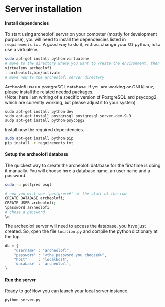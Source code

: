 # Server installation
#### Install dependencies
To start using archeolofi server on your computer (mostly for development purpose), you will need to install the dependencies listed in `requirements.txt`. A good way to do it, without change your OS python, is to use a virtualenv.
```sh
sudo apt-get install python-virtualenv
# move to the directory where you want to create the environment, then
virtualenv archeolofi
. archeolofi/bin/activate
# move now to the archeolofi server directory
```
Archeolofi uses a postgreSQL database. If you are working on GNU/linux, please install the related needed packages.  
(Note: here I am writing of a specific version of PostgreSQL and psycopg2, which are currently working, but please adjust it to your system)
```
sudo apt-get install python-dev
sudo apt-get install postgresql postgresql-server-dev-9.3
sudp apt-get install python-psycopg2
```
Install now the required dependencies.
```sh
sudo apt-get install python-pip
pip install -r requirements.txt
```
#### Setup the archeolofi database
The quickest way to create the archeolofi database for the first time is doing it manually. You will choose here a database name, an user name and a password.
```sh
sudo -u postgres psql

# now you will see 'postgres=#' at the start of the row
CREATE DATABASE archeolofi;
CREATE USER archeolofi;
\password archeolofi
# chose a password
\q
```
The archeolofi server will need to access the database, you have just created. So, open the file `location.py` and compile the python dictionary at the top.
```python
db = {
	"username" : "archeolofi",
	"password" : "<the password you choosed>",
	"host"     : "localhost",
	"database" : "archeolofi",
}
```
#### Run the server
Ready to go! Now you can launch your local server instance.
```sh
python server.py
```
